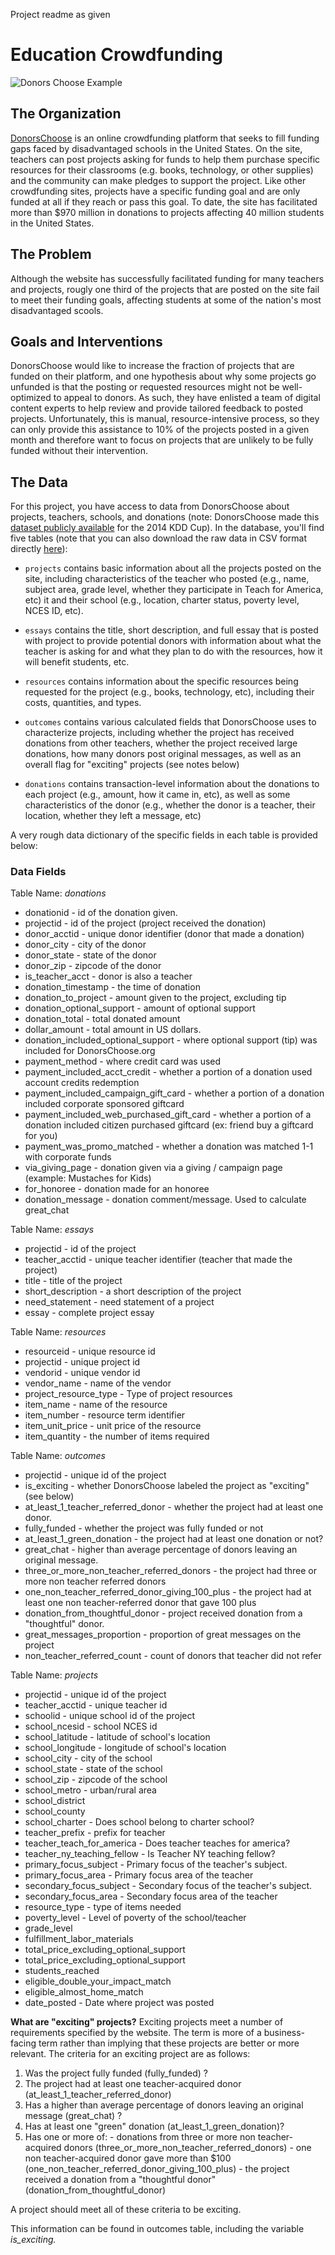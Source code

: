 Project readme as given

# Education Crowdfunding

![Donors Choose Example](https://github.com/dssg/MLinPractice/blob/main/img/dc_img.png)

## The Organization
[DonorsChoose](https://www.donorschoose.org/) is an online crowdfunding platform that seeks to fill funding gaps faced by disadvantaged schools in the United States. On the site, teachers can post projects asking for funds to help them purchase specific resources for their classrooms (e.g. books, technology, or other supplies) and the community can make pledges to support the project. Like other crowdfunding sites, projects have a specific funding goal and are only funded at all if they reach or pass this goal. To date, the site has facilitated more than $970 million in donations to projects affecting 40 million students in the United States.


## The Problem
Although the website has successfully facilitated funding for many teachers and projects, rougly one third of the projects that are posted on the site fail to meet their funding goals, affecting students at some of the nation's most disadvantaged scools.


## Goals and Interventions
DonorsChoose would like to increase the fraction of projects that are funded on their platform, and one hypothesis about why some projects go unfunded is that the posting or requested resources might not be well-optimized to appeal to donors. As such, they have enlisted a team of digital content experts to help review and provide tailored feedback to posted projects. Unfortunately, this is manual, resource-intensive process, so they can only provide this assistance to 10% of the projects posted in a given month and therefore want to focus on projects that are unlikely to be fully funded without their intervention.


## The Data
For this project, you have access to data from DonorsChoose about projects, teachers, schools, and donations (note: DonorsChoose made this [dataset publicly available](https://www.kaggle.com/c/kdd-cup-2014-predicting-excitement-at-donors-choose) for the 2014 KDD Cup). In the database, you'll find five tables (note that you can also download the raw data in CSV format directly [here](https://dsapp-public-data-migrated.s3.us-west-2.amazonaws.com/donors_choose_2014_raw_CSVs.zip)):

- `projects` contains basic information about all the projects posted on the site, including characteristics of the teacher who posted (e.g., name, subject area, grade level, whether they participate in Teach for America, etc) it and their school (e.g., location, charter status, poverty level, NCES ID, etc).

- `essays` contains the title, short description, and full essay that is posted with project to provide potential donors with information about what the teacher is asking for and what they plan to do with the resources, how it will benefit students, etc.

- `resources` contains information about the specific resources being requested for the project (e.g., books, technology, etc), including their costs, quantities, and types.

- `outcomes` contains various calculated fields that DonorsChoose uses to characterize projects, including whether the project has received donations from other teachers, whether the project received large donations, how many donors post original messages, as well as an overall flag for "exciting" projects (see notes below)

- `donations` contains transaction-level information about the donations to each project (e.g., amount, how it came in, etc), as well as some characteristics of the donor (e.g., whether the donor is a teacher, their location, whether they left a message, etc)

A very rough data dictionary of the specific fields in each table is provided below:

### Data Fields

Table Name: *donations*
  - donationid - id of the donation given.
  - projectid - id of the project (project received the donation)
  - donor_acctid - unique donor identifier (donor that made a donation)
  - donor_city - city of the donor
  - donor_state - state of the donor
  - donor_zip - zipcode of the donor
  - is_teacher_acct - donor is also a teacher
  - donation_timestamp - the time of donation
  - donation_to_project - amount given to the project, excluding tip
  - donation_optional_support - amount of optional support
  - donation_total - total donated amount
  - dollar_amount - total amount in US dollars.
  - donation_included_optional_support - where optional support (tip) was included for DonorsChoose.org
  - payment_method - where credit card was used
  - payment_included_acct_credit - whether a portion of a donation used account credits redemption
  - payment_included_campaign_gift_card - whether a portion of a donation included corporate sponsored giftcard
  - payment_included_web_purchased_gift_card - whether a portion of a donation included citizen purchased giftcard (ex: friend buy a giftcard for you)
  - payment_was_promo_matched - whether a donation was matched 1-1 with corporate funds
  - via_giving_page - donation given via a giving / campaign page (example: Mustaches for Kids)
  - for_honoree - donation made for an honoree
  - donation_message - donation comment/message. Used to calculate great_chat
 
Table Name: *essays*
  - projectid - id of the project
  - teacher_acctid - unique teacher identifier (teacher that made the project)
  - title - title of the project
  - short_description -  a short description of the project
  - need_statement - need statement of a project
  - essay - complete project essay

Table Name: *resources*
  - resourceid - unique resource id
  - projectid - unique project id
  - vendorid - unique vendor id
  - vendor_name - name of the vendor
  - project_resource_type - Type of project resources
  - item_name - name of the resource
  - item_number - resource term identifier
  - item_unit_price - unit price of the resource
  - item_quantity - the number of items required

Table Name: *outcomes*
  - projectid - unique id of the project
  - is_exciting - whether DonorsChoose labeled the project as "exciting" (see below)
  - at_least_1_teacher_referred_donor - whether the project had at least one donor.
  - fully_funded - whether the project was fully funded or not
  - at_least_1_green_donation - the project had at least one donation or not?
  - great_chat - higher than average percentage of donors leaving an original message.
  - three_or_more_non_teacher_referred_donors - the project had three or more non teacher referred donors
  - one_non_teacher_referred_donor_giving_100_plus - the project had at least one non teacher-referred donor that gave 100 plus
  - donation_from_thoughtful_donor - project received donation from a "thoughtful" donor.
  - great_messages_proportion - proportion of great messages on the project
  - non_teacher_referred_count - count of donors that teacher did not refer

Table Name: *projects*
  - projectid - unique id of the project
  - teacher_acctid - unique teacher id
  - schoolid - unique school id of the project
  - school_ncesid - school NCES id
  - school_latitude - latitude of school's location
  - school_longitude - longitude of school's location
  - school_city - city of the school
  - school_state - state of the school
  - school_zip - zipcode of the school
  - school_metro - urban/rural area
  - school_district
  - school_county
  - school_charter - Does school belong to charter school?
  - teacher_prefix - prefix for teacher
  - teacher_teach_for_america - Does teacher teaches for america?
  - teacher_ny_teaching_fellow - Is Teacher NY teaching fellow?
  - primary_focus_subject - Primary focus of the teacher's subject.
  - primary_focus_area - Primary focus area of the teacher
  - secondary_focus_subject - Secondary focus of the teacher's subject.
  - secondary_focus_area - Secondary focus area of the teacher
  - resource_type - type of items needed
  - poverty_level - Level of poverty of the school/teacher
  - grade_level
  - fulfillment_labor_materials
  - total_price_excluding_optional_support
  - total_price_excluding_optional_support
  - students_reached
  - eligible_double_your_impact_match
  - eligible_almost_home_match
  - date_posted - Date where project was posted

**What are "exciting" projects?**
Exciting projects meet a number of requirements specified by the website.
The term is more of a business-facing term rather than implying that these projects are better or more relevant.
The criteria for an exciting project are as follows:

  1. Was the project fully funded (fully_funded) ?
  1. The project had at least one teacher-acquired donor (at_least_1_teacher_referred_donor)
  1. Has a higher than average percentage of donors leaving an original message (great_chat) ?
  1. Has at least one "green" donation (at_least_1_green_donation)?
  1. Has one or more of:
    - donations from three or more non teacher-acquired donors (three_or_more_non_teacher_referred_donors)
    - one non teacher-acquired donor gave more than $100 (one_non_teacher_referred_donor_giving_100_plus)
    - the project received a donation from a "thoughtful donor" (donation_from_thoughtful_donor)

A project should meet all of these criteria to be exciting.

This information can be found in outcomes table, including the variable *is_exciting.*


